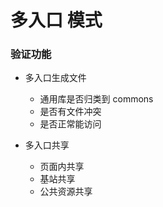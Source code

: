 # 多入口 模式 
### 验证功能 
+ 多入口生成文件
  - 通用库是否归类到 commons
  - 是否有文件冲突 
  - 是否正常能访问

+ 多入口共享
  - 页面内共享
  - 基站共享
  - 公共资源共享